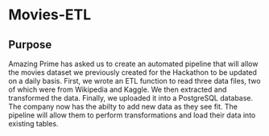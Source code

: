 # Movies-ETL

## Purpose

Amazing Prime has asked us to create an automated pipeline that will allow the movies dataset we previously created for the Hackathon to be updated on a daily basis. First, we wrote an ETL function to read three data files, two of which were from Wikipedia and Kaggle. We then extracted and transformed the data. Finally, we uploaded it into a PostgreSQL database. The company now has the abilty to add new data as they see fit. The pipeline will allow them to perform transformations and load their data into existing tables.
